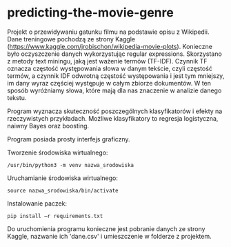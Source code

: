# predicting-the-movie-genre
Projekt o przewidywaniu gatunku filmu na podstawie opisu z Wikipedii. Dane treningowe pochodzą ze strony Kaggle (https://www.kaggle.com/jrobischon/wikipedia-movie-plots). Konieczne było oczyszczenie danych wykorzystując regular expressions.
Skorzystano z metody text miningu, jaką jest ważenie termów (TF-IDF). Czynnik TF oznacza częstość występowania słowa w danym tekście, czyli częstość termów, a czynnik IDF odwrotną częstość występowania i jest tym mniejszy, im dany wyraz częściej występuje w całym zbiorze dokumentów. W ten sposób wyróżniamy słowa, które mają dla nas znaczenie w analizie danego tekstu. 

Program wyznacza skuteczność poszczególnych klasyfikatorów i efekty na rzeczywistych przykładach. Możliwe klasyfikatory to regresja logistyczna, naiwny Bayes oraz boosting.

Program posiada prosty interfejs graficzny.



Tworzenie środowiska wirtualnego:

    /usr/bin/python3 -m venv nazwa_srodowiska

Uruchamianie środowiska wirtualnego:

    source nazwa_srodowiska/bin/activate

Instalowanie paczek:

    pip install –r requirements.txt


Do uruchomienia programu konieczne jest pobranie danych ze strony Kaggle, nazwanie ich 'dane.csv' i umieszczenie w folderze z projektem. 
